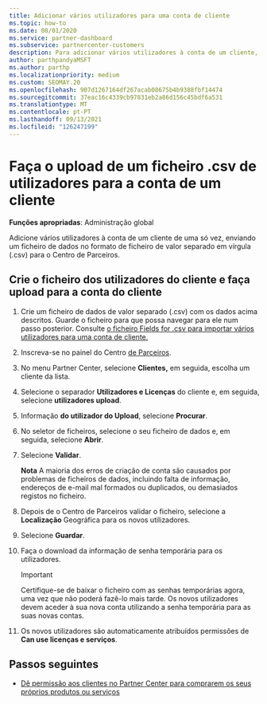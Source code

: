 ```yaml
---
title: Adicionar vários utilizadores para uma conta de cliente
ms.topic: how-to
ms.date: 08/01/2020
ms.service: partner-dashboard
ms.subservice: partnercenter-customers
description: Para adicionar vários utilizadores à conta de um cliente, faça o upload de um ficheiro de dados para o Partner Center utilizando o formato de ficheiro separado em vírgula (.csv).
author: parthpandyaMSFT
ms.author: parthp
ms.localizationpriority: medium
ms.custom: SEOMAY.20
ms.openlocfilehash: 907d1267164df267acab08675b4b9388fbf14474
ms.sourcegitcommit: 37eac16c4339cb97831eb2a86d156c45bdf6a531
ms.translationtype: MT
ms.contentlocale: pt-PT
ms.lasthandoff: 09/13/2021
ms.locfileid: "126247199"
---
```

# <a name="upload-a-csv-file-of-users-to-a-customers-account"></a>Faça o upload de um ficheiro .csv de utilizadores para a conta de um cliente


**Funções apropriadas**: Administração global

Adicione vários utilizadores à conta de um cliente de uma só vez, enviando um ficheiro de dados no formato de ficheiro de valor separado em vírgula (.csv) para o Centro de Parceiros. 

## <a name="create-the-file-of-customer-users-and-upload-to-customer-account"></a>Crie o ficheiro dos utilizadores do cliente e faça upload para a conta do cliente

1. Crie um ficheiro de dados de valor separado (.csv) com os dados acima descritos. Guarde o ficheiro para que possa navegar para ele num passo posterior. Consulte [o ficheiro Fields for .csv para importar vários utilizadores para uma conta de cliente.](file-customer-users.md) 

2. Inscreva-se no painel do Centro [de Parceiros](https://partner.microsoft.com/dashboard).

3. No menu Partner Center, selecione **Clientes,** em seguida, escolha um cliente da lista.

4. Selecione o separador **Utilizadores e Licenças** do cliente e, em seguida, selecione **utilizadores upload**.

5. Informação **do utilizador do Upload**, selecione **Procurar**.

6. No seletor de ficheiros, selecione o seu ficheiro de dados e, em seguida, selecione **Abrir**.

7. Selecione **Validar**.

    **Nota**  A maioria dos erros de criação de conta são causados por problemas de ficheiros de dados, incluindo falta de informação, endereços de e-mail mal formados ou duplicados, ou demasiados registos no ficheiro.

8. Depois de o Centro de Parceiros validar o ficheiro, selecione a **Localização** Geográfica para os novos utilizadores.
9. Selecione **Guardar**.
10. Faça o download da informação de senha temporária para os utilizadores.

    >[!IMPORTANT]
    > Certifique-se de baixar o ficheiro com as senhas temporárias agora, uma vez que não poderá fazê-lo mais tarde. Os novos utilizadores devem aceder à sua nova conta utilizando a senha temporária para as suas novas contas.

11. Os novos utilizadores são automaticamente atribuídos permissões de **Can use licenças e serviços**. 

## <a name="next-steps"></a>Passos seguintes

- [Dê permissão aos clientes no Partner Center para comprarem os seus próprios produtos ou serviços](give-customers-permission.md)
